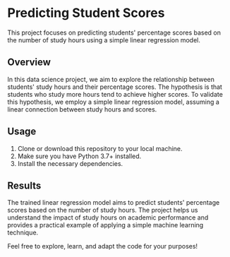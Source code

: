 # Predicting Student Scores

This project focuses on predicting students' percentage scores based on the number of study hours using a simple linear regression model.

## Overview

In this data science project, we aim to explore the relationship between students' study hours and their percentage scores. The hypothesis is that students who study more hours tend to achieve higher scores. To validate this hypothesis, we employ a simple linear regression model, assuming a linear connection between study hours and scores.

## Usage

1. Clone or download this repository to your local machine.
2. Make sure you have Python 3.7+ installed.
3. Install the necessary dependencies.

## Results

The trained linear regression model aims to predict students' percentage scores based on the number of study hours. The project helps us understand the impact of study hours on academic performance and provides a practical example of applying a simple machine learning technique.

Feel free to explore, learn, and adapt the code for your purposes!
